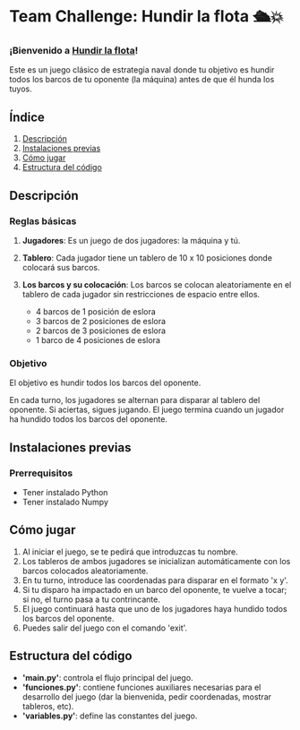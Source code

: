 # Team Challenge: Hundir la flota 🛳️💥

### ¡Bienvenido a [Hundir la flota](https://es.wikipedia.org/wiki/Batalla_naval_(juego))!
Este es un juego clásico de estrategia naval donde tu objetivo es hundir todos los barcos de tu oponente (la máquina) antes de que él hunda los tuyos.

## **Índice**   
1. [Descripción](#id1)
2. [Instalaciones previas](#id2)
3. [Cómo jugar](#id3)
4. [Estructura del código](#id4)

## Descripción<a name="id1"></a>
### Reglas básicas
1. **Jugadores**: Es un juego de dos jugadores: la máquina y tú.
2. **Tablero**: Cada jugador tiene un tablero de 10 x 10 posiciones donde colocará sus barcos.
3. **Los barcos y su colocación**: Los barcos se colocan aleatoriamente en el tablero de cada jugador sin restricciones de espacio entre ellos.
   
    - 4 barcos de 1 posición de eslora
    - 3 barcos de 2 posiciones de eslora
    - 2 barcos de 3 posiciones de eslora
    - 1 barco de 4 posiciones de eslora
      
### Objetivo
El objetivo es hundir todos los barcos del oponente.

En cada turno, los jugadores se alternan para disparar al tablero del oponente. Si aciertas, sigues jugando. El juego termina cuando un jugador ha hundido todos los barcos del oponente.

## Instalaciones previas<a name="id2"></a>
### Prerrequisitos

- Tener instalado Python
- Tener instalado Numpy

## Cómo jugar<a name="id3"></a>
1. Al iniciar el juego, se te pedirá que introduzcas tu nombre.
2. Los tableros de ambos jugadores se inicializan automáticamente con los barcos colocados aleatoriamente.
3. En tu turno, introduce las coordenadas para disparar en el formato 'x y'.
4. Si tu disparo ha impactado en un barco del oponente, te vuelve a tocar; si no, el turno pasa a tu contrincante.
5. El juego continuará hasta que uno de los jugadores haya hundido todos los barcos del oponente.
6. Puedes salir del juego con el comando 'exit'.

## Estructura del código<a name="id4"></a>
- **'main.py'**: controla el flujo principal del juego.
- **'funciones.py'**: contiene funciones auxiliares necesarias para el desarrollo del juego (dar la bienvenida, pedir coordenadas, mostrar tableros, etc).
- **'variables.py'**: define las constantes del juego.
